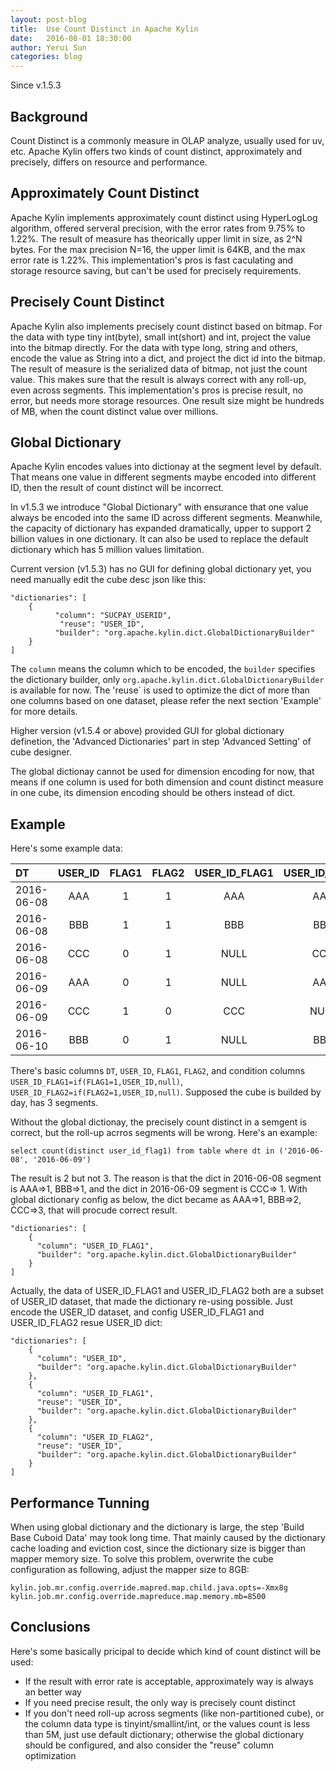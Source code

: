 ```yaml
---
layout: post-blog
title:  Use Count Distinct in Apache Kylin
date:   2016-08-01 18:30:00
author: Yerui Sun 
categories: blog
---
```


Since v.1.5.3

## Background
Count Distinct is a commonly measure in OLAP analyze, usually used for uv, etc. Apache Kylin offers two kinds of count distinct, approximately and precisely, differs on resource and performance.

## Approximately Count Distinct
Apache Kylin implements approximately count distinct using HyperLogLog algorithm, offered serveral precision, with the error rates from 9.75% to 1.22%. 
The result of measure has theorically upper limit in size, as 2^N bytes. For the max precision N=16, the upper limit is 64KB, and the max error rate is 1.22%. 
This implementation's pros is fast caculating and storage resource saving, but can't be used for precisely requirements.

## Precisely Count Distinct
Apache Kylin also implements precisely count distinct based on bitmap. For the data with type tiny int(byte), small int(short) and int, project the value into the bitmap directly. For the data with type long, string and others, encode the value as String into a dict, and project the dict id into the bitmap.
The result of measure is the serialized data of bitmap, not just the count value. This makes sure that the result is always correct with any roll-up, even across segments.
This implementation's pros is precise result, no error, but needs more storage resources. One result size might be hundreds of MB, when the count distinct value over millions.

## Global Dictionary
Apache Kylin encodes values into dictionay at the segment level by default. That means one value in different segments maybe encoded into different ID, then the result of count distinct will be incorrect.

In v1.5.3 we introduce "Global Dictionary" with ensurance that one value always be encoded into the same ID across different segments. Meanwhile, the capacity of dictionary has expanded dramatically, upper to support 2 billion values in one dictionary. It can also be used to replace the default dictionary which has 5 million values limitation.

Current version (v1.5.3) has no GUI for defining global dictionary yet, you need manually edit the cube desc json like this:

```
"dictionaries": [
    {
          "column": "SUCPAY_USERID",
	 	   "reuse": "USER_ID",
          "builder": "org.apache.kylin.dict.GlobalDictionaryBuilder"
    }
]
```

The `column` means the column which to be encoded, the `builder` specifies the dictionary builder, only `org.apache.kylin.dict.GlobalDictionaryBuilder` is available for now.
The 'reuse` is used to optimize the dict of more than one columns based on one dataset, please refer the next section 'Example' for more details.

Higher version (v1.5.4 or above) provided GUI for global dictionary definetion, the 'Advanced Dictionaries' part in step 'Advanced Setting' of cube designer.

The global dictionay cannot be used for dimension encoding for now, that means if one column is used for both dimension and count distinct measure in one cube, its dimension encoding should be others instead of dict.

## Example
Here's some example data:

| DT          | USER\_ID | FLAG1 | FLAG2 | USER\_ID\_FLAG1 | USER\_ID\_FLAG2 |
| :---------- | :------: | :---: | :---: | :-------------: | :-------------: |
| 2016-06-08  | AAA      | 1     | 1     | AAA             | AAA             |
| 2016-06-08  | BBB      | 1     | 1     | BBB             | BBB             |
| 2016-06-08  | CCC      | 0     | 1     | NULL            | CCC             |
| 2016-06-09  | AAA      | 0     | 1     | NULL            | AAA             |
| 2016-06-09  | CCC      | 1     | 0     | CCC             | NULL            |
| 2016-06-10  | BBB      | 0     | 1     | NULL            | BBB             |

There's basic columns `DT`, `USER_ID`, `FLAG1`, `FLAG2`, and condition columns `USER_ID_FLAG1=if(FLAG1=1,USER_ID,null)`, `USER_ID_FLAG2=if(FLAG2=1,USER_ID,null)`. Supposed the cube is builded by day, has 3 segments.

Without the global dictionay, the precisely count distinct in a semgent is correct, but the roll-up acrros segments will be wrong. Here's an example:

```
select count(distinct user_id_flag1) from table where dt in ('2016-06-08', '2016-06-09')
```
The result is 2 but not 3. The reason is that the dict in 2016-06-08 segment is AAA=>1, BBB=>1, and the dict in 2016-06-09 segment is CCC=> 1.
With global dictionary config as below, the dict became as AAA=>1, BBB=>2, CCC=>3, that will procude correct result.
```
"dictionaries": [
    {
      "column": "USER_ID_FLAG1",
      "builder": "org.apache.kylin.dict.GlobalDictionaryBuilder"
    }
]
```

Actually, the data of USER_ID_FLAG1 and USER_ID_FLAG2 both are a subset of USER_ID dataset, that made the dictionary re-using possible. Just encode the USER_ID dataset, and config USER_ID_FLAG1 and USER_ID_FLAG2 resue USER_ID dict:
```
"dictionaries": [
    {
      "column": "USER_ID",
      "builder": "org.apache.kylin.dict.GlobalDictionaryBuilder"
    },
    {
      "column": "USER_ID_FLAG1",
      "reuse": "USER_ID",
      "builder": "org.apache.kylin.dict.GlobalDictionaryBuilder"
    },
    {
      "column": "USER_ID_FLAG2",
      "reuse": "USER_ID",
      "builder": "org.apache.kylin.dict.GlobalDictionaryBuilder"
    }
]
```

## Performance Tunning
When using global dictionary and the dictionary is large, the step 'Build Base Cuboid Data' may took long time. That mainly caused by the dictionary cache loading and eviction cost, since the dictionary size is bigger than mapper memory size. To solve this problem, overwrite the cube configuration as following, adjust the mapper size to 8GB:
```
kylin.job.mr.config.override.mapred.map.child.java.opts=-Xmx8g
kylin.job.mr.config.override.mapreduce.map.memory.mb=8500
```

## Conclusions
Here's some basically pricipal to decide which kind of count distinct will be used:
 - If the result with error rate is acceptable, approximately way is always an better way
 - If you need precise result, the only way is precisely count distinct
 - If you don't need roll-up across segments (like non-partitioned cube), or the column data type is tinyint/smallint/int, or the values count is less than 5M, just use default dictionary; otherwise the global dictionary should be configured, and also consider the "reuse" column optimization
